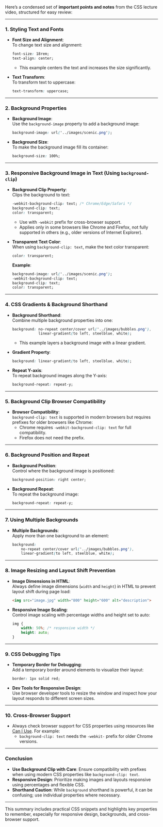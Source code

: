 Here’s a condensed set of **important points and notes** from the CSS lecture video, structured for easy review:

---

### **1. Styling Text and Fonts**
- **Font Size and Alignment**:  
  To change text size and alignment:
  ```css
  font-size: 18rem;
  text-align: center;
  ```
  - This example centers the text and increases the size significantly.

- **Text Transform**:  
  To transform text to uppercase:
  ```css
  text-transform: uppercase;
  ```

---

### **2. Background Properties**
- **Background Image**:  
  Use the `background-image` property to add a background image:
  ```css
  background-image: url('../images/scenic.png');
  ```

- **Background Size**:  
  To make the background image fill its container:
  ```css
  background-size: 100%;
  ```

---

### **3. Responsive Background Image in Text (Using `background-clip`)**
- **Background Clip Property**:  
  Clips the background to text:
  ```css
  -webkit-background-clip: text; /* Chrome/Edge/Safari */
  background-clip: text;
  color: transparent;
  ```
  - Use with `-webkit` prefix for cross-browser support.
  - Applies only in some browsers like Chrome and Firefox, not fully supported in others (e.g., older versions of Internet Explorer).

- **Transparent Text Color**:  
  When using `background-clip: text`, make the text color transparent:
  ```css
  color: transparent;
  ```

  **Example**:
  ```css
  background-image: url('../images/scenic.png');
  -webkit-background-clip: text;
  background-clip: text;
  color: transparent;
  ```

---

### **4. CSS Gradients & Background Shorthand**
- **Background Shorthand**:  
  Combine multiple background properties into one:
  ```css
  background: no-repeat center/cover url('../images/bubbles.png'),
              linear-gradient(to left, steelblue, white);
  ```
  - This example layers a background image with a linear gradient.

- **Gradient Property**:
  ```css
  background: linear-gradient(to left, steelblue, white);
  ```

- **Repeat Y-axis**:  
  To repeat background images along the Y-axis:
  ```css
  background-repeat: repeat-y;
  ```

---

### **5. Background Clip Browser Compatibility**
- **Browser Compatibility**:  
  `background-clip: text` is supported in modern browsers but requires prefixes for older browsers like Chrome:
  - Chrome requires `-webkit-background-clip: text` for full compatibility.
  - Firefox does not need the prefix.

---

### **6. Background Position and Repeat**
- **Background Position**:  
  Control where the background image is positioned:
  ```css
  background-position: right center;
  ```

- **Background Repeat**:  
  To repeat the background image:
  ```css
  background-repeat: repeat-y;
  ```

---

### **7. Using Multiple Backgrounds**
- **Multiple Backgrounds**:  
  Apply more than one background to an element:
  ```css
  background: 
      no-repeat center/cover url('../images/bubbles.png'),
      linear-gradient(to left, steelblue, white);
  ```

---

### **8. Image Resizing and Layout Shift Prevention**
- **Image Dimensions in HTML**:  
  Always define image dimensions (`width` and `height`) in HTML to prevent layout shift during page load:
  ```html
  <img src="image.jpg" width="800" height="600" alt="description">
  ```
  
- **Responsive Image Scaling**:  
  Control image scaling with percentage widths and height set to auto:
  ```css
  img {
      width: 50%; /* responsive width */
      height: auto;
  }
  ```

---

### **9. CSS Debugging Tips**
- **Temporary Border for Debugging**:  
  Add a temporary border around elements to visualize their layout:
  ```css
  border: 1px solid red;
  ```

- **Dev Tools for Responsive Design**:  
  Use browser developer tools to resize the window and inspect how your layout responds to different screen sizes.

---

### **10. Cross-Browser Support**
- Always check browser support for CSS properties using resources like [Can I Use](https://caniuse.com). For example:
  - `background-clip: text` needs the `-webkit-` prefix for older Chrome versions.

---

### **Conclusion**
- **Use Background Clip with Care**: Ensure compatibility with prefixes when using modern CSS properties like `background-clip: text`.
- **Responsive Design**: Prioritize making images and layouts responsive using percentages and flexible CSS.
- **Shorthand Caution**: While `background` shorthand is powerful, it can be confusing; use individual properties where necessary.

--- 

This summary includes practical CSS snippets and highlights key properties to remember, especially for responsive design, backgrounds, and cross-browser support.
